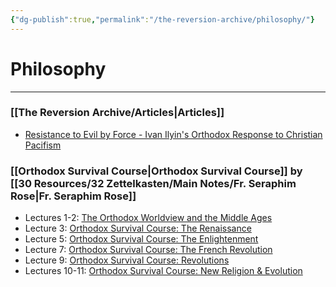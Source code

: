 ```yaml
---
{"dg-publish":true,"permalink":"/the-reversion-archive/philosophy/"}
---
```



# Philosophy
---
### [[The Reversion Archive/Articles\|Articles]]
- [Resistance to Evil by Force - Ivan Ilyin's Orthodox Response to Christian Pacifism](https://thereversion.co/p/resistance-to-evil-by-force-ivan)

### [[Orthodox Survival Course\|Orthodox Survival Course]] by [[30 Resources/32 Zettelkasten/Main Notes/Fr. Seraphim Rose\|Fr. Seraphim Rose]]
- Lectures 1-2: [The Orthodox Worldview and the Middle Ages](https://thereversion.co/p/the-orthodox-worldview-and-the-middle)
- Lecture 3: [Orthodox Survival Course: The Renaissance](https://thereversion.co/p/orthodox-survival-course-the-renaissance)
- Lecture 5: [Orthodox Survival Course: The Enlightenment](https://thereversion.co/p/orthodox-survival-course-the-enlightenment)
- Lecture 7: [Orthodox Survival Course: The French Revolution](https://thereversion.co/p/orthodox-survival-course-the-french)
- Lecture 9: [Orthodox Survival Course: Revolutions](https://thereversion.co/p/orthodox-survival-course-revolutions)
- Lectures 10-11: [Orthodox Survival Course: New Religion & Evolution](https://thereversion.co/p/new-religion-and-evolution)